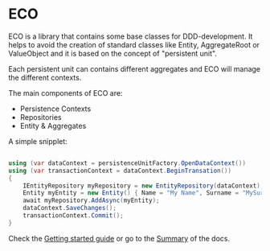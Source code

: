 # ECO

<!---
[![NuGet](http://img.shields.io/nuget/vpre/ECO.svg?label=NuGet)](https://github.com/dogcane/ECO/)
--->

ECO is a library that contains some base classes for DDD-development. It helps to avoid the creation of standard classes like Entity, AggregateRoot or ValueObject and it is based on the concept of "persistent unit".

Each persistent unit can contains different aggregates and ECO will manage the different contexts.

The main components of ECO are:

- Persistence Contexts
- Repositories
- Entity & Aggregates

A simple snipplet:

~~~ c#

using (var dataContext = persistenceUnitFactory.OpenDataContext())
using (var transactionContext = dataContext.BeginTransation())
{
    IEntityRepository myRepository = new EntityRepository(dataContext);
    Entity myEntity = new Entity() { Name = "My Name", Surname = "MySurname" };
    await myRepository.AddAsync(myEntity);
    dataContext.SaveChanges();
    transactionContext.Commit();
}
~~~

Check the [Getting started guide](https://github.com/dogcane/ECO/blob/master/docs/Getting-started.md) or go to the [Summary](https://github.com/dogcane/ECO/blob/master/docs/Summary.md) of the docs.

